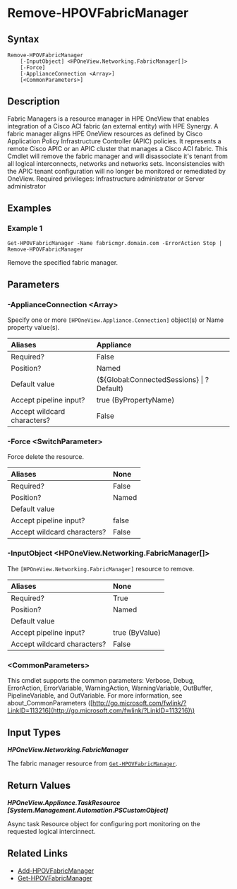 ﻿---
description: Remove a configured Fabric Manager and associated tenants.
---

# Remove-HPOVFabricManager

## Syntax

```text
Remove-HPOVFabricManager
    [-InputObject] <HPOneView.Networking.FabricManager[]>
    [-Force]
    [-ApplianceConnection <Array>]
    [<CommonParameters>]
```

## Description

Fabric Managers is a resource manager in HPE OneView that enables integration of a Cisco ACI fabric (an external entity) with HPE Synergy. A fabric manager aligns HPE OneView resources as defined by Cisco Application Policy Infrastructure Controller (APIC) policies. It represents a remote Cisco APIC or an APIC cluster that manages a Cisco ACI fabric. This Cmdlet will remove the fabric manager and will disassociate it's tenant from all logical interconnects, networks and networks sets. Inconsistencies with the APIC tenant configuration will no longer be monitored or remediated by OneView. Required privileges: Infrastructure administrator or Server administrator 

## Examples

###  Example 1 

```text
Get-HPOVFabricManager -Name fabricmgr.domain.com -ErrorAction Stop | Remove-HPOVFabricManager
```

Remove the specified fabric manager.

## Parameters

### -ApplianceConnection &lt;Array&gt;

Specify one or more `[HPOneView.Appliance.Connection]` object(s) or Name property value(s).

| Aliases | Appliance |
| :--- | :--- |
| Required? | False |
| Position? | Named |
| Default value | (${Global:ConnectedSessions} &vert; ? Default) |
| Accept pipeline input? | true (ByPropertyName) |
| Accept wildcard characters? | False |

### -Force &lt;SwitchParameter&gt;

Force delete the resource.

| Aliases | None |
| :--- | :--- |
| Required? | False |
| Position? | Named |
| Default value |  |
| Accept pipeline input? | false |
| Accept wildcard characters? | False |

### -InputObject &lt;HPOneView.Networking.FabricManager[]&gt;

The `[HPOneView.Networking.FabricManager]` resource to remove.

| Aliases | None |
| :--- | :--- |
| Required? | True |
| Position? | Named |
| Default value |  |
| Accept pipeline input? | true (ByValue) |
| Accept wildcard characters? | False |

### &lt;CommonParameters&gt;

This cmdlet supports the common parameters: Verbose, Debug, ErrorAction, ErrorVariable, WarningAction, WarningVariable, OutBuffer, PipelineVariable, and OutVariable. For more information, see about\_CommonParameters \([http://go.microsoft.com/fwlink/?LinkID=113216](http://go.microsoft.com/fwlink/?LinkID=113216)\)

## Input Types

_**HPOneView.Networking.FabricManager**_

The fabric manager resource from [`Get-HPOVFabricManager`](get-hpovfabricmanager.md).

## Return Values

_**HPOneView.Appliance.TaskResource [System.Management.Automation.PSCustomObject]**_

Async task Resource object for configuring port monitoring on the requested logical intercinnect.

## Related Links

* [Add-HPOVFabricManager](add-hpovfabricmanager.md)
* [Get-HPOVFabricManager](get-hpovfabricmanager.md)
